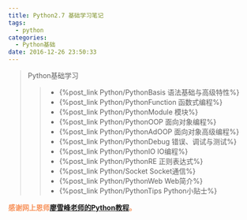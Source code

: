 ```yaml
---
title: Python2.7 基础学习笔记
tags:
  - python
categories:
  - Python基础
date: 2016-12-26 23:50:33
---
```

 
>Python基础学习
>>* {%post_link Python/PythonBasis 语法基础与高级特性%}  
>>* {%post_link Python/PythonFunction 函数式编程%}  
>>* {%post_link Python/PythonModule 模块%}
>>* {%post_link Python/PythonOOP 面向对象编程%}
>>* {%post_link Python/PythonAdOOP 面向对象高级编程%}    
>>* {%post_link Python/PythonDebug 错误、调试与测试%}
>>* {%post_link Python/PythonIO IO编程%}
>>* {%post_link Python/PythonRE 正则表达式%}  
>>* {%post_link Python/Socket Socket通信%} 
>>* {%post_link Python/PythonWeb Web简介%} 
>>* {%post_link Python/PythonTips Python小贴士%} 


<font color = #F79159 >**感谢网上恩师[廖雪峰老师的Python教程][廖雪峰老师的教程]。** </font>

[廖雪峰老师的教程]: http://www.liaoxuefeng.com/wiki/001374738125095c955c1e6d8bb493182103fac9270762a000